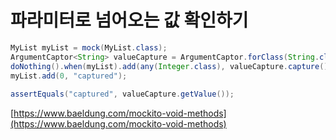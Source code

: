 # 파라미터로 넘어오는 값 확인하기

```java
MyList myList = mock(MyList.class);
ArgumentCaptor<String> valueCapture = ArgumentCaptor.forClass(String.class);
doNothing().when(myList).add(any(Integer.class), valueCapture.capture());
myList.add(0, "captured");
 
assertEquals("captured", valueCapture.getValue());
```

[https://www.baeldung.com/mockito-void-methods](https://www.baeldung.com/mockito-void-methods)